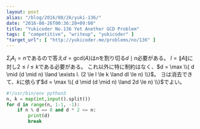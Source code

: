 ```yaml
---
layout: post
alias: "/blog/2016/08/26/yuki-136/"
date: "2016-08-26T00:36:20+09:00"
title: "Yukicoder No.136 Yet Another GCD Problem"
tags: [ "competitive", "writeup", "yukicoder" ]
"target_url": [ "http://yukicoder.me/problems/no/136" ]
---
```


$\Sigma_i A_i = n$であるので答え$d = \mathrm{gcd}(A)$は$n$を割り切る$d \mid n$必要がある。
$l = \|A\|$に対し$2 \le l \le k$である必要がある。
これ以外に特に制約はなく、$d = \max \\{ d \mid (d \mid n) \land \exists l. (2 \le l \le k \land dl \le n) \\}$。
$\exists$は消去できて、$k$に依らず$d = \max \\{ d \mid (d \mid n) \land 2d \le n) \\}$でよい。

``` python
#!/usr/bin/env python3
n, k = map(int,input().split())
for d in range(n, 1-1, -1):
    if n % d == 0 and d * 2 <= n:
        print(d)
        break
```
